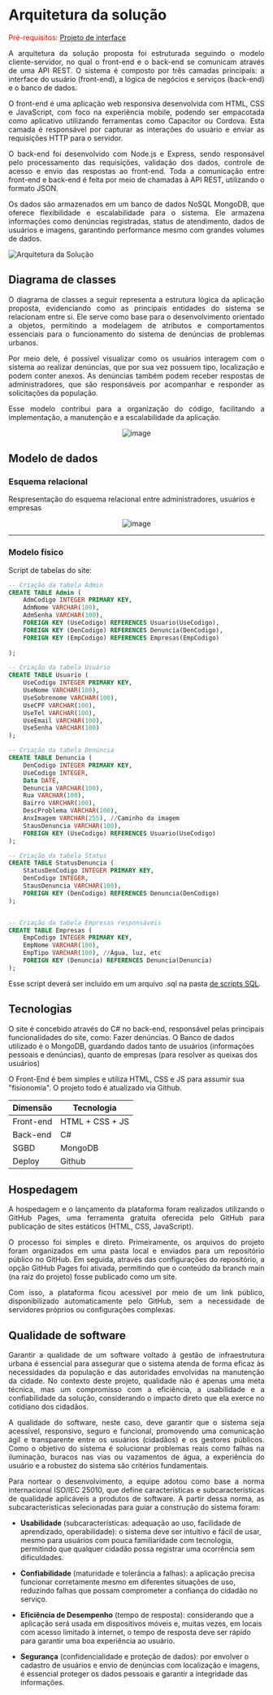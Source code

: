 # Arquitetura da solução

<span style="color:red">Pré-requisitos: <a href="04-Projeto-interface.md"> Projeto de interface</a></span>

<p align="justify">A arquitetura da solução proposta foi estruturada seguindo o modelo cliente-servidor, no qual o front-end e o back-end se comunicam através de uma API REST. O sistema é composto por três camadas principais: a interface do usuário (front-end), a lógica de negócios e serviços (back-end) e o banco de dados.</p>
<p align="justify">O front-end é uma aplicação web responsiva desenvolvida com HTML, CSS e JavaScript, com foco na experiência mobile, podendo ser empacotada como aplicativo utilizando ferramentas como Capacitor ou Cordova. Esta camada é responsável por capturar as interações do usuário e enviar as requisições HTTP para o servidor.</p>
<p align="justify">O back-end foi desenvolvido com Node.js e Express, sendo responsável pelo processamento das requisições, validação dos dados, controle de acesso e envio das respostas ao front-end. Toda a comunicação entre front-end e back-end é feita por meio de chamadas à API REST, utilizando o formato JSON.</p>
<p align="justify">Os dados são armazenados em um banco de dados NoSQL MongoDB, que oferece flexibilidade e escalabilidade para o sistema. Ele armazena informações como denúncias registradas, status de atendimento, dados de usuários e imagens, garantindo performance mesmo com grandes volumes de dados.</p>

![Arquitetura da Solução](images/arquitetura.png)

## Diagrama de classes

<p align="justify">O diagrama de classes a seguir representa a estrutura lógica da aplicação proposta, evidenciando como as principais entidades do sistema se relacionam entre si. Ele serve como base para o desenvolvimento orientado a objetos, permitindo a modelagem de atributos e comportamentos essenciais para o funcionamento do sistema de denúncias de problemas urbanos.</p>
<p align="justify">Por meio dele, é possível visualizar como os usuários interagem com o sistema ao realizar denúncias, que por sua vez possuem tipo, localização e podem conter anexos. As denúncias também podem receber respostas de administradores, que são responsáveis por acompanhar e responder as solicitações da população.</p>
<p align="justify">Esse modelo contribui para a organização do código, facilitando a implementação, a manutenção e a escalabilidade da aplicação.</p>

<p align="center">
  <img src="images/Diagrama_de_classes.png" alt="image" />
</p>


##  Modelo de dados

### Esquema relacional

Respresentação do esquema relacional entre administradores, usuários e empresas 
 
<p align="center">
  <img src="images/Diagrama_Entidade_Relacionamento.png" alt="image" />
</p>

---

### Modelo físico

Script de tabelas do site:

```sql
-- Criação da tabela Admin
CREATE TABLE Admin (
    AdmCodigo INTEGER PRIMARY KEY,
    AdmNome VARCHAR(100),
    AdmSenha VARCHAR(100),
    FOREIGN KEY (UseCodigo) REFERENCES Usuario(UseCodigo),
    FOREIGN KEY (DenCodigo) REFERENCES Denuncia(DenCodigo),
    FOREIGN KEY (EmpCodigo) REFERENCES Empresas(EmpCodigo)
    
);

-- Criação da tabela Usuário
CREATE TABLE Usuario (
    UseCodigo INTEGER PRIMARY KEY,
    UseNome VARCHAR(100),
    UseSobrenome VARCHAR(100),
    UseCPF VARCHAR(100),
    UseTel VARCHAR(100),
    UseEmail VARCHAR(100),
    UseSenha VARCHAR(100)
);

-- Criação da tabela Denúncia
CREATE TABLE Denuncia (
    DenCodigo INTEGER PRIMARY KEY,
    UseCodigo INTEGER,
    Data DATE,
    Denuncia VARCHAR(100),
    Rua VARCHAR(100),
    Bairro VARCHAR(100),
    DescProblema VARCHAR(100),
    AnxImagem VARCHAR(255), //Caminho da imagem
    StausDenuncia VARCHAR(100),
    FOREIGN KEY (UseCodigo) REFERENCES Usuario(UseCodigo)
);

-- Criação da tabela Status
CREATE TABLE StatusDenuncia (
    StatusDenCodigo INTEGER PRIMARY KEY,
    DenCodigo INTEGER,
    StausDenuncia VARCHAR(100),
    FOREIGN KEY (DenCodigo) REFERENCES Denuncia(DenCodigo)
);


-- Criação da tabela Empresas responsáveis
CREATE TABLE Empresas (
    EmpCodigo INTEGER PRIMARY KEY,
    EmpNome VARCHAR(100),
    EmpTipo VARCHAR(100), //Água, luz, etc
    FOREIGN KEY (Denuncia) REFERENCES Denuncia(Denuncia)
);
```
Esse script deverá ser incluído em um arquivo .sql na pasta [de scripts SQL](../src/db).


## Tecnologias

O site é concebido através do C# no back-end, responsável pelas principais funcionalidades do site, como: Fazer denúncias. O Banco de dados utilizado é o MongoDB, guardando dados tanto de usuários (informações pessoais e denúncias), quanto de empresas (para resolver as queixas dos usuários)

O Front-End é bem simples e utiliza HTML, CSS e JS para assumir sua "fisionomia". O projeto todo é atualizado via Github.


| **Dimensão**   | **Tecnologia**  |
| ---            | ---             |
| Front-end      | HTML + CSS + JS |
| Back-end       | C#        |
| SGBD           | MongoDB           |
| Deploy         | Github          |


## Hospedagem

<p align="justify">A hospedagem e o lançamento da plataforma foram realizados utilizando o GitHub Pages, uma ferramenta gratuita oferecida pelo GitHub para publicação de sites estáticos (HTML, CSS, JavaScript).</p>
<p align="justify">O processo foi simples e direto. Primeiramente, os arquivos do projeto foram organizados em uma pasta local e enviados para um repositório público no GitHub. Em seguida, através das configurações do repositório, a opção GitHub Pages foi ativada, permitindo que o conteúdo da branch main (na raiz do projeto) fosse publicado como um site.</p>
<p align="justify">Com isso, a plataforma ficou acessível por meio de um link público, disponibilizado automaticamente pelo GitHub, sem a necessidade de servidores próprios ou configurações complexas.</p>


## Qualidade de software

<p align="justify">Garantir a qualidade de um software voltado à gestão de infraestrutura urbana é essencial para assegurar que o sistema atenda de forma eficaz às necessidades da população e das autoridades envolvidas na manutenção da cidade. No contexto deste projeto, qualidade não é apenas uma meta técnica, mas um compromisso com a eficiência, a usabilidade e a confiabilidade da solução, considerando o impacto direto que ela exerce no cotidiano dos cidadãos.</p>
<p align="justify">A qualidade do software, neste caso, deve garantir que o sistema seja acessível, responsivo, seguro e funcional, promovendo uma comunicação ágil e transparente entre os usuários (cidadãos) e os gestores públicos. Como o objetivo do sistema é solucionar problemas reais como falhas na iluminação, buracos nas vias ou vazamentos de água, a experiência do usuário e a robustez do sistema são critérios fundamentais.</p>
<p align="justify">Para nortear o desenvolvimento, a equipe adotou como base a norma internacional ISO/IEC 25010, que define características e subcaracterísticas de qualidade aplicáveis a produtos de software. A partir dessa norma, as subcaracterísticas selecionadas para guiar a construção do sistema foram:</p>

- **Usabilidade** (subcaracterísticas: adequação ao uso, facilidade de aprendizado, operabilidade): o sistema deve ser intuitivo e fácil de usar, mesmo para usuários com pouca familiaridade com tecnologia, permitindo que qualquer cidadão possa registrar uma ocorrência sem dificuldades.
  
- **Confiabilidade** (maturidade e tolerância a falhas): a aplicação precisa funcionar corretamente mesmo em diferentes situações de uso, reduzindo falhas que possam comprometer a confiança do cidadão no serviço.
  
- **Eficiência de Desempenho** (tempo de resposta): considerando que a aplicação será usada em dispositivos móveis e, muitas vezes, em locais com acesso limitado à internet, o tempo de resposta deve ser rápido para garantir uma boa experiência ao usuário.
  
- **Segurança** (confidencialidade e proteção de dados): por envolver o cadastro de usuários e envio de denúncias com localização e imagens, é essencial proteger os dados pessoais e garantir a integridade das informações.

